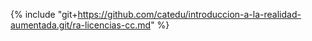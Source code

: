 {% include "git+https://github.com/catedu/introduccion-a-la-realidad-aumentada.git/ra-licencias-cc.md" %}
